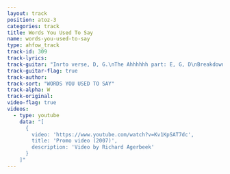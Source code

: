```yaml
---
layout: track
position: atoz-3
categories: track
title: Words You Used To Say
name: words-you-used-to-say
type: ahfow_track
track-id: 309
track-lyrics: 
track-guitar: "Inrto verse, D, G.\nThe Ahhhhhh part: E, G, D\nBreakdown: G, F, D,\nEnd of break down: G, F, D, C, D\n\n(provided by Drew)"
track-guitar-flag: true
track-author: 
track-sort: "WORDS YOU USED TO SAY"
track-alpha: W
track-original: 
video-flag: true
videos:
  - type: youtube
    data: "[
      { 
        video: 'https://www.youtube.com/watch?v=Kv1KpSAT7dc',
        title: 'Promo video (2007)',
        description: 'Video by Richard Agerbeek'
      }
    ]"
---
```

